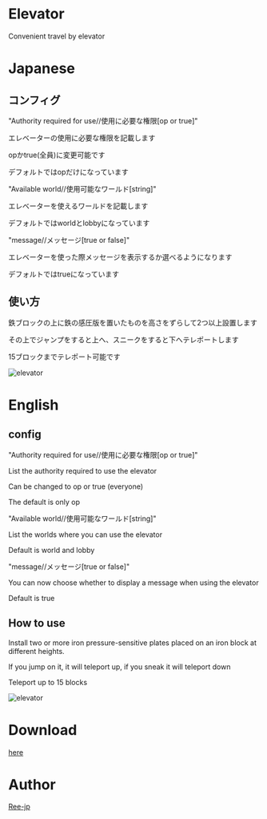 Elevator
====

Convenient travel by elevator

# Japanese

## コンフィグ

"Authority required for use//使用に必要な権限[op or true]"

エレベーターの使用に必要な権限を記載します

opかtrue(全員)に変更可能です

デフォルトではopだけになっています

"Available world//使用可能なワールド[string]"

エレベーターを使えるワールドを記載します

デフォルトではworldとlobbyになっています

"message//メッセージ[true or false]"

エレベーターを使った際メッセージを表示するか選べるようになります

デフォルトではtrueになっています

## 使い方

鉄ブロックの上に鉄の感圧版を置いたものを高さをずらして2つ以上設置します

その上でジャンプをすると上へ、スニークをすると下へテレポートします

15ブロックまでテレポート可能です

![elevator](https://user-images.githubusercontent.com/49682119/63075344-567e4600-bf6c-11e9-9a71-822f86ceab87.png)

# English

## config

"Authority required for use//使用に必要な権限[op or true]"

List the authority required to use the elevator

Can be changed to op or true (everyone)

The default is only op

"Available world//使用可能なワールド[string]"

List the worlds where you can use the elevator

Default is world and lobby

"message//メッセージ[true or false]"

You can now choose whether to display a message when using the elevator

Default is true

## How to use

Install two or more iron pressure-sensitive plates placed on an iron block at different heights.

If you jump on it, it will teleport up, if you sneak it will teleport down

Teleport up to 15 blocks

![elevator](https://user-images.githubusercontent.com/49682119/63075344-567e4600-bf6c-11e9-9a71-822f86ceab87.png)

# Download

[here](https://github.com/Ree-jp/elevator/releases/download/1.0.1/Elevator.v1.0.1.phar)

# Author

[Ree-jp](https://github.com/Ree-jp)
